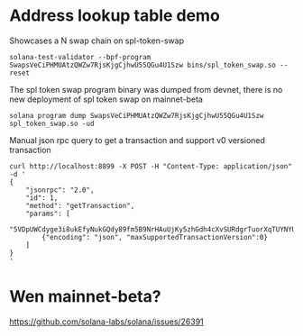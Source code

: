 # Address lookup table demo

Showcases a N swap chain on spl-token-swap

`solana-test-validator --bpf-program SwapsVeCiPHMUAtzQWZw7RjsKjgCjhwU55QGu4U1Szw bins/spl_token_swap.so --reset`

The spl token swap program binary was dumped from devnet, there is no new deployment of spl token swap on mainnet-beta

`solana program dump SwapsVeCiPHMUAtzQWZw7RjsKjgCjhwU55QGu4U1Szw spl_token_swap.so -ud`

Manual json rpc query to get a transaction and support v0 versioned transaction

```
curl http://localhost:8899 -X POST -H "Content-Type: application/json" -d '
{
    "jsonrpc": "2.0",
    "id": 1,
    "method": "getTransaction",
    "params": [
        "5VDpUWCdyge3i8ukEfyNukGQdy89fm5B9NrHAuUjKy5zhGdh4cXvSURdgrTuorXqTUYNYUCebZmXtxAnbeeGt1Wf",
        {"encoding": "json", "maxSupportedTransactionVersion":0}
    ]
}
'
```

# Wen mainnet-beta?

https://github.com/solana-labs/solana/issues/26391
